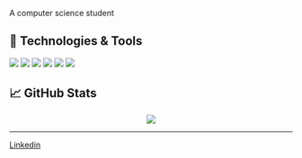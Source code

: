 
A computer science student

## 🔧 Technologies & Tools
![](https://img.shields.io/badge/HTML-239120?style=for-the-badge&logo=html5&logoColor=white)
![](https://img.shields.io/badge/CSS-239120?&style=for-the-badge&logo=css3&logoColor=white)
![](https://img.shields.io/badge/JavaScript-F7DF1E?style=for-the-badge&logo=javascript&logoColor=black)
![](https://img.shields.io/badge/Java-ED8B00?style=for-the-badge&logo=java&logoColor=white)
![](https://img.shields.io/badge/PostgreSQL-316192?style=for-the-badge&logo=postgresql&logoColor=white)
![](https://img.shields.io/badge/C-00599C?style=for-the-badge&logo=c&logoColor=white)


## &#x1f4c8; GitHub Stats

<p align="center">
  <a href="https://github.com/anuraghazra/github-readme-stats">
    <img src="https://github-readme-stats.vercel.app/api/top-langs/?username=gf-teixeira&hide=Roff,Makefile&show_icons=true&hide_title=true&theme=tokyonight&layout=compact&hide_border=true&border_radius=15&langs_count=10&exclude_repo=play-brain,dwm"/>
  </a>
</p>


---
[Linkedin](https://www.linkedin.com/in/gf-teixeira//)



